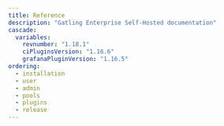 ```yaml
---
title: Reference
description: "Gatling Enterprise Self-Hosted documentation"
cascade:
  variables:
    revnumber: "1.18.1"
    ciPluginsVersion: "1.16.6"
    grafanaPluginVersion: "1.16.5"
ordering:
  - installation
  - user
  - admin
  - pools
  - plugins
  - release
---
```

